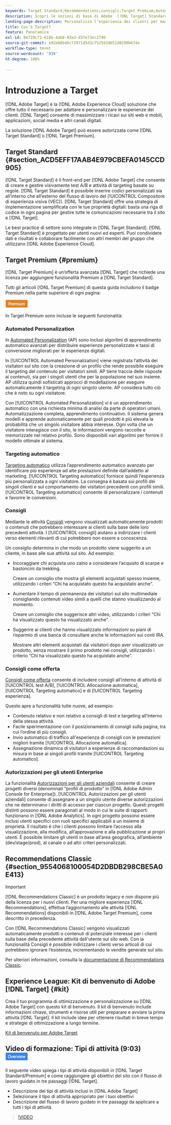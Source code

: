 ```yaml
---
keywords: Target Standard;Recommendations;consigli;Target Premium;Automated Personalization;personalizzazione automatizzata;targeting automatico;auto-targeting;autorizzazioni;cos’è adobe target;
description: Scopri le nozioni di base di Adobe  [!DNL Target] Standard and Adobe [!DNL Target] Premium. [!DNL Target]  Premium include funzioni avanzate non disponibili nel prodotto Standard.
landing-page-description: Personalizza l’esperienza dei clienti per massimizzare le entrate tramite siti web, app mobili, social media e altri canali digitali.
title: Cos’è Target?
feature: Panoramica
exl-id: 0e729c71-618b-4ab8-93a3-d37e73ec2740
source-git-commit: a92e88b46c72971d5d3c752593d651d8290b674e
workflow-type: tm+mt
source-wordcount: '939'
ht-degree: 100%

---
```


# Introduzione a Target

[!DNL Adobe Target] è la [!DNL Adobe Experience Cloud] soluzione che offre tutto il necessario per adattare e personalizzare le esperienze dei clienti. [!DNL Target] consente di massimizzare i ricavi sui siti web e mobili, applicazioni, social media e altri canali digitali.

La soluzione [!DNL Adobe Target] può essere autorizzata come [!DNL Target Standard] o [!DNL Target Premium].

## Target Standard {#section_ACD5EFF17AAB4E979CBEFA0145CCD905}

[!DNL Target Standard] è il front-end per [!DNL Adobe Target] che consente di creare e gestire visivamente test A/B e attività di targeting basate su regole. [!DNL Target Standard] è possibile inserire codici personalizzati sia all’interno che all’esterno del flusso di lavoro del [!UICONTROL Compositore di esperienza visiva (VEC)]. [!DNL Target Standard] offre una strategia di implementazione semplificata con le tue proprietà digitali: basta una riga di codice in ogni pagina per gestire tutte le comunicazioni necessarie tra il sito e [!DNL Target].

Le best practice di settore sono integrate in [!DNL Target Standard]. [!DNL Target Standard] è progettato per utenti nuovi ed esperti. Puoi condividere dati e risultati e collaborare facilmente con altri membri del gruppo che utilizzano [!DNL Adobe Experience Cloud].

## Target Premium {#premium}

[!DNL Target Premium] è un’offerta avanzata [!DNL Target] che richiede una licenza per aggiungere funzionalità Premium a [!DNL Target Standard].

Tutti gli articoli [!DNL Target Premium] di questa guida includono il badge Premium nella parte superiore di ogni pagina:

![Badge Premium](/help/assets/premium.png)

In Target Premium sono incluse le seguenti funzionalità:

### Automated Personalization

In [Automated Personalization](/help/c-activities/t-automated-personalization/automated-personalization.md#task_8AAF837796D74CF893CA2F88BA1491C9) (AP) sono inclusi algoritmi di apprendimento automatico avanzati per distribuire esperienze personalizzate e tassi di conversione migliorati per le esperienze digitali.

In [!UICONTROL Automated Personalization] viene registrata l’attività dei visitatori sul sito con la creazione di un profilo che rende possibile eseguire il targeting del contenuto per visitatori simili. AP tiene traccia delle risposte ai contenuti, sia per i singoli utenti che per la popolazione nel suo insieme. AP utilizza quindi sofisticati approcci di modellazione per eseguire automaticamente il targeting di ogni singolo utente. AP considera tutto ciò che è noto su ogni visitatore.

Con [!UICONTROL Automated Personalization] vi è un apprendimento automatico con una richiesta minima di analisi da parte di operatori umani. Automatizzazione completa, apprendimento continuativo. Il sistema genera modelli e apprende automaticamente per quali prodotti è più elevata la probabilità che un singolo visitatore abbia interesse. Ogni volta che un visitatore interagisce con il sito, le informazioni vengono raccolte e memorizzate nel relativo profilo. Sono disponibili vari algoritmi per fornire il modello ottimale al sistema.

### Targeting automatico

[Targeting automatico](/help/c-activities/auto-target/auto-target-to-optimize.md) utilizza l’apprendimento automatico avanzato per identificare più esperienze ad alte prestazioni definite dall’addetto al marketing. [!UICONTROL Targeting automatico] fornisce quindi l’esperienza più personalizzata a ogni visitatore. La consegna è basata sui profili dei singoli clienti e sul comportamento dei visitatori precedenti con profili simili. [!UICONTROL Targeting automatico] consente di personalizzare i contenuti e favorire le conversioni.

### Consigli

Mediante le attività [Consigli](/help/c-recommendations/recommendations.md#concept_7556C8A4543942F2A77B13A29339C0C0) vengono visualizzati automaticamente prodotti o contenuti che potrebbero interessare ai clienti sulla base delle loro precedenti attività. I [!UICONTROL consigli] aiutano a indirizzare i clienti verso elementi rilevanti di cui potrebbero non essere a conoscenza.

Un consiglio determina in che modo un prodotto viene suggerito a un cliente, in base alle sue attività sul sito. Ad esempio:

* Incoraggiare chi acquista uno zaino a considerare l’acquisto di scarpe e bastoncini da trekking.

   Creare un consiglio che mostra gli elementi acquistati spesso insieme, utilizzando i criteri “Chi ha acquistato questo ha acquistato anche”.

* Aumentare il tempo di permanenza dei visitatori sul sito multimediale consigliando contenuti video simili a quelli che stanno visualizzando al momento.

   Creare un consiglio che suggerisce altri video, utilizzando i criteri “Chi ha visualizzato questo ha visualizzato anche”.

* Suggerire ai clienti che hanno visualizzato informazioni su piani di risparmio di una banca di consultare anche le informazioni sui conti IRA.

   Mostrare altri elementi acquistati dai visitatori dopo aver visualizzato un prodotto, senza mostrare il primo prodotto nei consigli, utilizzando i criterio “Chi ha visualizzato questo ha acquistato anche”.

### Consigli come offerta

[Consigli come offerta](/help/c-recommendations/recommendations-as-an-offer.md) consente di includere consigli all’interno di attività di [!UICONTROL test A/B], [!UICONTROL Allocazione automatica], [!UICONTROL Targeting automatico] e di [!UICONTROL Targeting esperienza].

Questo apre a funzionalità tutte nuove, ad esempio:

* Contenuto relativo e non relativo a consigli di test e targeting all’interno della stessa attività.
* Facile sperimentazione con il posizionamento di consigli sulla pagina, tra cui l’ordine di più consigli.
* Invio automatico di traffico all&#39;esperienza di consigli con le prestazioni migliori tramite [!UICONTROL Allocazione automatica].
* Assegnazione dinamica di visitatori a esperienze di raccomandazioni su misura in base ai singoli profili tramite [!UICONTROL Targeting automatico].

### Autorizzazioni per gli utenti Enterprise

La funzionalità [Autorizzazioni per gli utenti aziendali](/help/administrating-target/c-user-management/property-channel/property-channel.md#concept_E396B16FA2024ADBA27BC056138F9838) consente di creare progetti diversi (denominati “profili di prodotto” in [!DNL Adobe Admin Console for Enterprise]). [!UICONTROL Autorizzazioni per gli utenti aziendali] consente di assegnare a un singolo utente diverse autorizzazioni che ne determinano i diritti di accesso per ciascun progetto. Questi progetti distinti possono essere paragonati al modo in cui le suite di rapporti funzionano in [!DNL Adobe Analytics]. In ogni progetto possono essere inclusi utenti specifici con ruoli specifici applicabili a un insieme di proprietà. Il risultato è che i clienti possono limitare l’accesso alla visualizzazione, alla modifica, all’approvazione e alla pubblicazione ai propri utenti. È possibile limitare gli utenti in base all’area geografica, all’ambiente (dev/stage/prod), al canale o ad altri criteri personalizzati.

## Recommendations Classic {#section_9554068100054D2DBDB298CBE5A0E413}

>[!IMPORTANT]
>
>[!DNL Recommendations Classic] è un prodotto legacy e non dispone più della licenza per i nuovi clienti. Per una migliore esperienza [!DNL Recommendations], effettua l’aggiornamento alle attività [!DNL Recommendations] disponibili in [!DNL Adobe Target Premium], come descritto in precedenza.

Con [!DNL Recommendations Classic] vengono visualizzati automaticamente prodotti o contenuti di potenziale interesse per i clienti sulla base della precedente attività dell&#39;utente sul sito web. Con la funzionalità Consigli è possibile indirizzare i clienti verso articoli di cui potrebbero ignorare l’esistenza, incrementando le vendite generate sul sito.

Per ulteriori informazioni, consulta la [documentazione di Recommendations Classic](/help/assets/adobe-recommendations-classic.pdf).

## Experience League: Kit di benvenuto di Adobe [!DNL Target]  {#kit}

Crea il tuo programma di ottimizzazione e personalizzazione su [!DNL Adobe Target] con questo kit di benvenuto. Il kit di benvenuto include informazioni chiave, strumenti e risorse utili per preparare e avviare la prima attività [!DNL Target]. Il kit include idee per ottenere risultati in breve tempo e strategie di ottimizzazione a lungo termine.

[Kit di benvenuto per Adobe Target](https://expleague.azureedge.net/pdf/Adobe-Target-Welcome-Kit.pdf)

## Video di formazione: Tipi di attività (9:03) ![Badge panoramica](/help/assets/overview.png)

Il seguente video spiega i tipi di attività disponibili in [!DNL Target Standard/Premium] e come raggiungere gli obiettivi del sito con il flusso di lavoro guidato in tre passaggi [!DNL Target].

* Descrizione dei tipi di attività inclusi in [!DNL Adobe Target]
* Selezionare il tipo di attività appropriato per i tuoi obiettivi
* Descrizione del flusso di lavoro guidato in tre passaggi da applicare a tutti i tipi di attività

>[!VIDEO](https://video.tv.adobe.com/v/17386)
